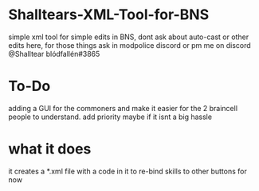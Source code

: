 # Shalltears-XML-Tool-for-BNS
simple xml tool for simple edits in BNS, dont ask about auto-cast or other edits here, for those things ask in modpolice discord or pm me on discord @Shalltear blódfallén#3865


# To-Do
adding a GUI for the commoners and make it easier for the 2 braincell people to understand.
add priority maybe if it isnt a big hassle

# what it does
it creates a *.xml file with a code in it to re-bind skills to other buttons for now
